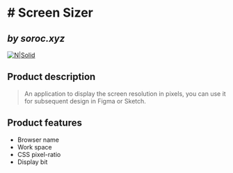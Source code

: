 # # Screen Sizer
## _by  soroc.xyz_

[![N|Solid](http://get-size.xyz/images/logo_app.svg)](http://get-size.xyz/)

## Product description

> An application to display the screen resolution in pixels, 
you can use it for subsequent design in Figma or Sketch.

## Product features

- Browser name
- Work space
- CSS pixel-ratio
- Display bit
